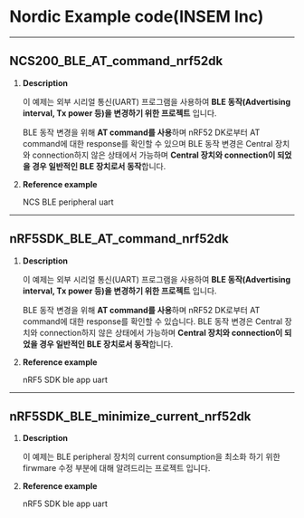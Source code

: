 # Nordic Example code(INSEM Inc)
---
## **NCS200_BLE_AT_command_nrf52dk**

1. **Description**

     이 예제는 외부 시리얼 통신(UART) 프로그램을 사용하여 **BLE 동작(Advertising interval, Tx power 등)을 변경하기 위한 프로젝트** 입니다.

     BLE 동작 변경을 위해 **AT command를 사용**하며 nRF52 DK로부터 AT command에 대한 response를 확인할 수 있으며 BLE 동작 변경은 Central 장치와 connection하지 않은 상태에서 가능하며 **Central 장치와 connection이 되었을 경우 일반적인 BLE 장치로서 동작**합니다.

2. **Reference example**

     NCS BLE peripheral uart


---
## **nRF5SDK_BLE_AT_command_nrf52dk**

1. **Description**

     이 예제는 외부 시리얼 통신(UART) 프로그램을 사용하여 **BLE 동작(Advertising interval, Tx power 등)을 변경하기 위한 프로젝트** 입니다. 
     
     BLE 동작 변경을 위해 **AT command를 사용**하며 nRF52 DK로부터 AT command에 대한 response를 확인할 수 있습니다. BLE 동작 변경은 Central 장치와 connection하지 않은 상태에서 가능하며 **Central 장치와 connection이 되었을 경우 일반적인 BLE 장치로서 동작**합니다. 
     
2. **Reference example**

     nRF5 SDK ble app uart


---
## **nRF5SDK_BLE_minimize_current_nrf52dk**

1. **Description**

     이 예제는 BLE peripheral 장치의 current consumption을 최소화 하기 위한 firwmare 수정 부분에 대해 알려드리는 프로젝트 입니다. 
 
     
2. **Reference example**

     nRF5 SDK ble app uart



